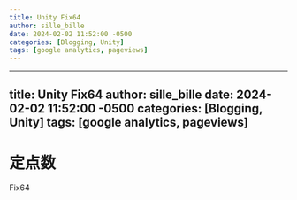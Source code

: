 ```yaml
---
title: Unity Fix64
author: sille_bille
date: 2024-02-02 11:52:00 -0500
categories: [Blogging, Unity]
tags: [google analytics, pageviews]
---
```


---
title: Unity Fix64
author: sille_bille
date: 2024-02-02 11:52:00 -0500
categories: [Blogging, Unity]
tags: [google analytics, pageviews]
---

# 定点数
Fix64 

